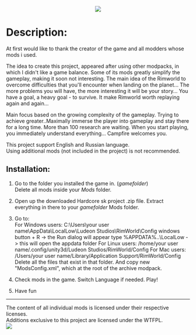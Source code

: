 <center><img src="http://s008.radikal.ru/i304/1512/b8/e77f133acb4e.gif"></center>

# Description:

At first would like to thank the creator of the game and all modders whose mods i used.

The idea to create this project, appeared after using other modpacks, in which I didn't like a game balance. Some of its mods greatly simplify the gameplay, making it soon not interesting.
The main idea of the Rimworld to overcome difficulties that you'll encounter when landing on the planet... The more problems you will have, the more interesting it will be your story... You have a goal, a heavy goal - to survive. It make Rimworld worth replaying again and again...

Main focus based on the growing complexity of the gameplay. Trying to achieve greater..Maximally immerse the player into gameplay and stay there for a long time. More than 100 research are waiting. When you start playing, you immediately understand everything... Campfire welcomes you.

This project support English and Russian language.   
Using additional mods (not included in the project) is not recommended.        
     
## Installation:

1. Go to the folder you installed the game in. (*gamefolder*)    
Delete all mods inside your *Mods* folder.  

2. Open up the downloaded Hardcore sk project .zip file.
Extract everything in there to your *gamefolder* Mods folder.

3. Go to:  
For Windows users:
C:\Users\your user name\AppData\LocalLow\Ludeon Studios\RimWorld\Config
windows button + R -> the Run dialog will appear
type %APPDATA%\..\LocalLow -> this will open the appdata folder
For Linux users:
/home/your user name/.config/unity3d/Ludeon Studios/RimWorld/Config
For Mac users: 
/Users/your user name/Library/Application Support/RimWorld/Config
Delete all the files that exist in that folder.
And copy new "ModsConfig.xml", which at the root of the archive modpack.

4. Check mods in the game. Switch Language if needed. Play!

6. Have fun <i class="fa fa-smile-o"></i>   

____     
The content of all individual mods is licensed under their respective licenses.    
Additions exclusive to this project are licensed under the WTFPL.     
[<img src="http://www.wtfpl.net/wp-content/uploads/2012/12/wtfpl-badge-1.png">](http://www.wtfpl.net/)
